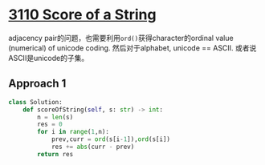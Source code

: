 # [3110 Score of a String](https://leetcode.com/problems/score-of-a-string/description/)

adjacency pair的问题，也需要利用`ord()`获得character的ordinal value (numerical) of unicode coding. 然后对于alphabet, unicode == ASCII. 或者说ASCII是unicode的子集。

## Approach 1

```python
class Solution:
    def scoreOfString(self, s: str) -> int:
        n = len(s)
        res = 0
        for i in range(1,n):
            prev,curr = ord(s[i-1]),ord(s[i])
            res += abs(curr - prev)        
        return res
```
